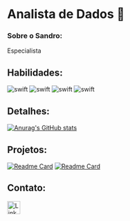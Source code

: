# Analista de Dados 👋

### Sobre o Sandro:
Especialista

## Habilidades:



![swift](https://img.shields.io/badge/PowerBI-FA7343?style=for-the-badge&logo=PowerBI&logoColor=white)
![swift](https://img.shields.io/badge/Python-FFD438?style=for-the-badge&logo=Python&logoColor=blue)
![swift](https://img.shields.io/badge/SQL-F80000?style=for-the-badge&logo=oracle&logoColor=blue)
![swift](https://img.shields.io/badge/R-blue?style=for-the-badge&logo=R&logoColor=white)

## Detalhes:

[![Anurag's GitHub stats](https://github-readme-stats.vercel.app/api?username=Sandro-Alexandre-Olmedo&show_icons=true&theme=tokyonight)](https://github.com/anuraghazra/github-readme-stats)

## Projetos:
[![Readme Card](https://github-readme-stats.vercel.app/api/pin/?username=Sandro-Alexandre-Olmedo&repo=HelloWorld&theme=dark)]([https://github.com/Sandro-Alexandre-Olmedo/HelloWorld])
[![Readme Card](https://github-readme-stats.vercel.app/api/pin/?username=Sandro-Alexandre-Olmedo&repo=Analistadedados&theme=dark)]([https://github.com/Sandro-Alexandre-Olmedo/AnalistadeDados.git])


## Contato:

[<img src='https://img.shields.io/badge/Linkedin-0077B5?style=for-the-badge&logo=Linkedin&logoColor=white' alt='Linkedin' height='30'>](https://www.linkedin.com/in/sandro-alexandre-64004991/)



<!--
**Sandro-Alexandre-Olmedo/Sandro-Alexandre-Olmedo** is a ✨ _special_ ✨ repository because its `README.md` (this file) appears on your GitHub profile.

Here are some ideas to get you started:

- 🔭 I’m currently working on ...
- 🌱 I’m currently learning ...
- 👯 I’m looking to collaborate on ...
- 🤔 I’m looking for help with ...
- 💬 Ask me about ...
- 📫 How to reach me: ...
- 😄 Pronouns: ...
- ⚡ Fun fact: ...
-->
